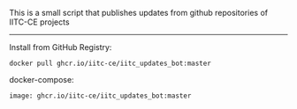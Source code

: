 This is a small script that publishes updates from github repositories of IITC-CE projects

---

Install from GitHub Registry:

`docker pull ghcr.io/iitc-ce/iitc_updates_bot:master`

docker-compose:

`image: ghcr.io/iitc-ce/iitc_updates_bot:master`
